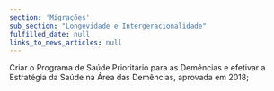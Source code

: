 ```yaml
---
section: 'Migrações'
sub_section: "Longevidade e Intergeracionalidade"
fulfilled_date: null
links_to_news_articles: null
---
```


Criar o Programa de Saúde Prioritário para as Demências e efetivar a Estratégia da Saúde na Área das Demências, aprovada em 2018;
